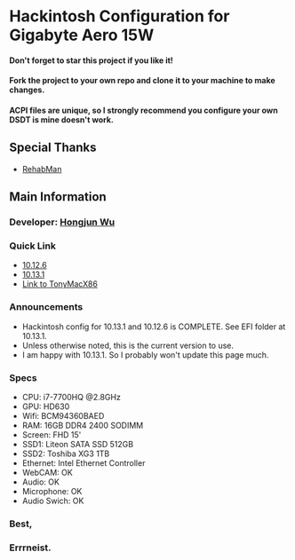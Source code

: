 # Hackintosh Configuration for Gigabyte Aero 15W
#### Don't forget to star this project if you like it!
#### Fork the project to your own repo and clone it to your machine to make changes.
#### ACPI files are unique, so I strongly recommend you configure your own DSDT is mine doesn't work.
## Special Thanks
* [RehabMan](https://www.tonymacx86.com/members/rehabman.429483/)
## Main Information
### Developer: [Hongjun Wu](https://www.tonymacx86.com/members/errrneist.1550861/)
### Quick Link
* [10.12.6](https://github.com/Errrneist/Hackintosh-Aero-15W/tree/master/CLOVER/10.12.6)
* [10.13.1](https://github.com/Errrneist/Hackintosh-Aero-15W/tree/master/CLOVER/10.13.1)
* [Link to TonyMacX86](https://www.tonymacx86.com/threads/gigabyte-aero-15-hackintosh-10-13-1.245289/)
### Announcements
* Hackintosh config for 10.13.1 and 10.12.6 is COMPLETE. See EFI folder at 10.13.1.
* Unless otherwise noted, this is the current version to use.
* I am happy with 10.13.1. So I probably won't update this page much.
### Specs
* CPU: i7-7700HQ @2.8GHz
* GPU: HD630
* Wifi: BCM94360BAED
* RAM: 16GB DDR4 2400 SODIMM
* Screen: FHD 15'
* SSD1: Liteon SATA SSD 512GB
* SSD2: Toshiba XG3 1TB
* Ethernet: Intel Ethernet Controller
* WebCAM: OK
* Audio: OK
* Microphone: OK
* Audio Swich: OK
### 
### Best,
### Errrneist.
